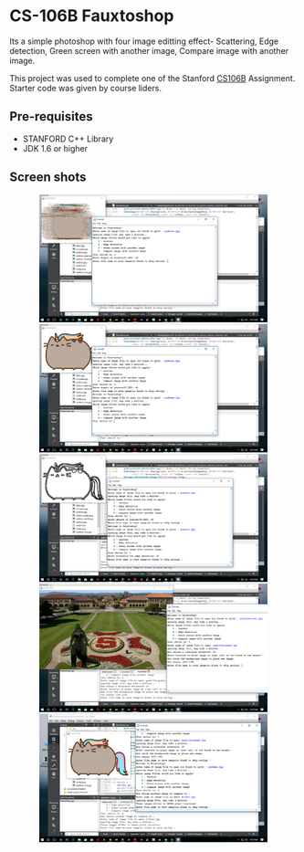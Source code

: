# CS-106B Fauxtoshop

Its a simple photoshop with four image editting effect- Scattering, Edge detection, Green screen with another image, Compare image with another image.

This project was used to complete one of the Stanford [CS106B](http://web.stanford.edu/class/archive/cs/cs106b/cs106b.1162/lectures.shtml) Assignment. Starter code was given by course liders.

Pre-requisites
--------------

- STANFORD C++ Library
- JDK 1.6 or higher

Screen shots
--------------
<div align="center">
  <img src ="screen_shots/img1.png" width ="400">
</div>

<div align="center">
  <img src ="screen_shots/img2.png" width ="400">
</div>

<div align="center">
  <img src ="screen_shots/img3.png" width ="400">
</div>

<div align="center">
  <img src ="screen_shots/img4.png" width ="400">
</div>

<div align="center">
  <img src ="screen_shots/img5.png" width ="400">
</div>
